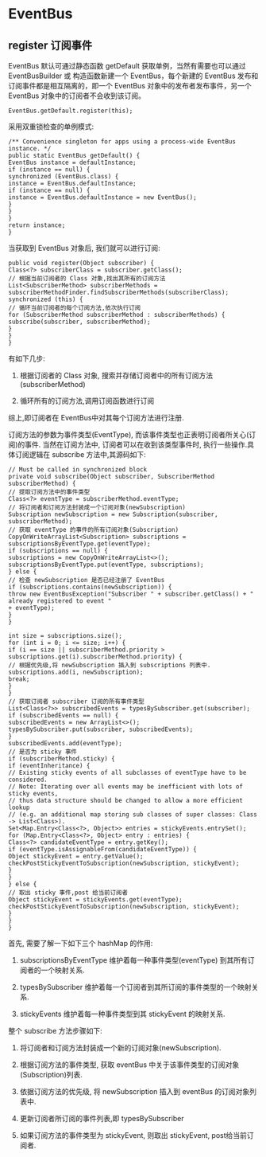 # EventBus

## register 订阅事件
EventBus 默认可通过静态函数 getDefault 获取单例，当然有需要也可以通过 EventBusBuilder 或 构造函数新建一个 EventBus，每个新建的 EventBus 发布和订阅事件都是相互隔离的，即一个 EventBus 对象中的发布者发布事件，另一个 EventBus 对象中的订阅者不会收到该订阅。

```
EventBus.getDefault.register(this);
```

采用双重锁检查的单例模式:

```
/** Convenience singleton for apps using a process-wide EventBus instance. */
public static EventBus getDefault() {
EventBus instance = defaultInstance;
if (instance == null) {
synchronized (EventBus.class) {
instance = EventBus.defaultInstance;
if (instance == null) {
instance = EventBus.defaultInstance = new EventBus();
}
}
}
return instance;
}
```

当获取到 EventBus 对象后, 我们就可以进行订阅:

```
public void register(Object subscriber) {
Class<?> subscriberClass = subscriber.getClass();
// 根据当前订阅者的 Class 对象,找出其所有的订阅方法
List<SubscriberMethod> subscriberMethods = subscriberMethodFinder.findSubscriberMethods(subscriberClass);
synchronized (this) {
// 循环当前订阅者的每个订阅方法,依次执行订阅
for (SubscriberMethod subscriberMethod : subscriberMethods) {
subscribe(subscriber, subscriberMethod);
}
}
}
```
有如下几步:

1. 根据订阅者的 Class 对象, 搜索并存储订阅者中的所有订阅方法(subscriberMethod)

2. 循环所有的订阅方法,调用订阅函数进行订阅

 综上,即订阅者在 EventBus中对其每个订阅方法进行注册.

订阅方法的参数为事件类型(EventType),  而该事件类型也正表明订阅者所关心(订阅)的事件. 当然在订阅方法中, 订阅者可以在收到该类型事件时,
执行一些操作.具体订阅逻辑在 subscribe 方法中,其源码如下:

```
// Must be called in synchronized block
private void subscribe(Object subscriber, SubscriberMethod subscriberMethod) {
// 提取订阅方法中的事件类型
Class<?> eventType = subscriberMethod.eventType;
// 将订阅者和订阅方法封装成一个订阅对象(newSubscription)
Subscription newSubscription = new Subscription(subscriber, subscriberMethod);
// 获取 eventType 的事件的所有订阅对象(Subscription)
CopyOnWriteArrayList<Subscription> subscriptions = subscriptionsByEventType.get(eventType);
if (subscriptions == null) {
subscriptions = new CopyOnWriteArrayList<>();
subscriptionsByEventType.put(eventType, subscriptions);
} else {
// 检查 newSubscription 是否已经注册了 EventBus
if (subscriptions.contains(newSubscription)) {
throw new EventBusException("Subscriber " + subscriber.getClass() + " already registered to event "
+ eventType);
}
}

int size = subscriptions.size();
for (int i = 0; i <= size; i++) {
if (i == size || subscriberMethod.priority > subscriptions.get(i).subscriberMethod.priority) {
// 根据优先级,将 newSubscription 插入到 subscriptions 列表中.
subscriptions.add(i, newSubscription);
break;
}
}
// 获取订阅者 subscriber 订阅的所有事件类型
List<Class<?>> subscribedEvents = typesBySubscriber.get(subscriber);
if (subscribedEvents == null) {
subscribedEvents = new ArrayList<>();
typesBySubscriber.put(subscriber, subscribedEvents);
}
subscribedEvents.add(eventType);
// 是否为 sticky 事件
if (subscriberMethod.sticky) {
if (eventInheritance) {
// Existing sticky events of all subclasses of eventType have to be considered.
// Note: Iterating over all events may be inefficient with lots of sticky events,
// thus data structure should be changed to allow a more efficient lookup
// (e.g. an additional map storing sub classes of super classes: Class -> List<Class>).
Set<Map.Entry<Class<?>, Object>> entries = stickyEvents.entrySet();
for (Map.Entry<Class<?>, Object> entry : entries) {
Class<?> candidateEventType = entry.getKey();
if (eventType.isAssignableFrom(candidateEventType)) {
Object stickyEvent = entry.getValue();
checkPostStickyEventToSubscription(newSubscription, stickyEvent);
}
}
} else {
// 取出 sticky 事件,post 给当前订阅者
Object stickyEvent = stickyEvents.get(eventType);
checkPostStickyEventToSubscription(newSubscription, stickyEvent);
}
}
}
```
首先, 需要了解一下如下三个 hashMap 的作用:

1. subscriptionsByEventType 维护着每一种事件类型(eventType) 到其所有订阅者的一个映射关系.

2. typesBySubscriber 维护着每一个订阅者到其所订阅的事件类型的一个映射关系.

3. stickyEvents 维护着每一种事件类型到其 stickyEvent 的映射关系.

整个 subscribe 方法步骤如下:

1. 将订阅者和订阅方法封装成一个新的订阅对象(newSubscription).

2. 根据订阅方法的事件类型,  获取 eventBus 中关于该事件类型的订阅对象(Subscription)列表.

3. 依据订阅方法的优先级, 将 newSubscription 插入到 eventBus 的订阅对象列表中.

4. 更新订阅者所订阅的事件列表,即 typesBySubscriber

5. 如果订阅方法的事件类型为 stickyEvent, 则取出 stickyEvent,  post给当前订阅者.
